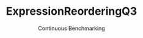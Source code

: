 ---
layout: docu
title: ExpressionReorderingQ3
subtitle: Continuous Benchmarking
selected: 
expanded: Benchmarking
benchmark: /individual_results/ExpressionReorderingQ3.html
---